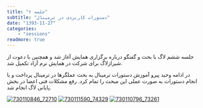 ```yaml
---
title: "جلسه ۶"
subtitle: "دستورات کاربردی در ترمینال"
date: "1393-11-27"
categories:
    - "sessions"
readmore: true
---
```

جلسه ششم لاگ با بحث و گفتگو درباره برگزاری همایش آغاز شد و همچنین با دعوت از شیرازلاگ برای شرکت در همایش نرم آزاد تکمیل شد.

در ادامه وحید پیرو آموزش دستورات ترمینال به بحث عملگرها در ترمینال پرداخت و با انجام دستورات به صورت عملی این مبحث را تمام کرد. رفع مشکلات فنی اعضا در بخش پایانی لاگ انجام شد.

[![730110846_72710](/img/6a378866-fdbb-11e6-86dd-a088b4d860141488289206.4115298.jpg)](img/6a378866-fdbb-11e6-86dd-a088b4d860141488289206.4115298.jpg)
[![730111590_74329](/img/6a378bf4-fdbb-11e6-86dd-a088b4d860141488289206.4115975.jpg)](img/6a378bf4-fdbb-11e6-86dd-a088b4d860141488289206.4115975.jpg)
[![730110796_73261](/img/6a378e2e-fdbb-11e6-86dd-a088b4d860141488289206.411651.jpg)](img/6a378e2e-fdbb-11e6-86dd-a088b4d860141488289206.411651.jpg)
